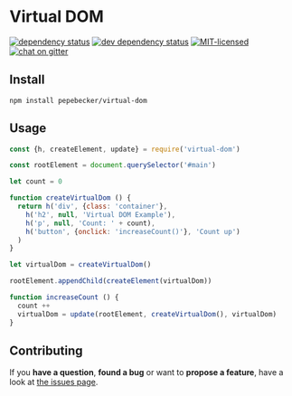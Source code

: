 # Virtual DOM

[![dependency status](https://img.shields.io/david/pepebecker/virtual-dom.svg)](https://david-dm.org/pepebecker/virtual-dom)
[![dev dependency status](https://img.shields.io/david/dev/pepebecker/virtual-dom.svg)](https://david-dm.org/pepebecker/virtual-dom#info=devDependencies)
[![MIT-licensed](https://img.shields.io/github/license/pepebecker/virtual-dom.svg)](https://opensource.org/licenses/MIT)
[![chat on gitter](https://badges.gitter.im/pepebecker.svg)](https://gitter.im/pepebecker)

## Install

```shell
npm install pepebecker/virtual-dom
```

## Usage

```js
const {h, createElement, update} = require('virtual-dom')

const rootElement = document.querySelector('#main')

let count = 0

function createVirtualDom () {
  return h('div', {class: 'container'},
    h('h2', null, 'Virtual DOM Example'),
    h('p', null, 'Count: ' + count),
    h('button', {onclick: 'increaseCount()'}, 'Count up')
  )
}

let virtualDom = createVirtualDom()

rootElement.appendChild(createElement(virtualDom))

function increaseCount () {
  count ++
  virtualDom = update(rootElement, createVirtualDom(), virtualDom)
}
```

## Contributing

If you **have a question**, **found a bug** or want to **propose a feature**, have a look at [the issues page](https://github.com/pepebecker/virtual-dom/issues).